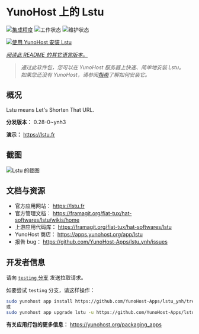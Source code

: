 <!--
注意：此 README 由 <https://github.com/YunoHost/apps/tree/master/tools/readme_generator> 自动生成
请勿手动编辑。
-->

# YunoHost 上的 Lstu

[![集成程度](https://apps.yunohost.org/badge/integration/lstu)](https://ci-apps.yunohost.org/ci/apps/lstu/)
![工作状态](https://apps.yunohost.org/badge/state/lstu)
![维护状态](https://apps.yunohost.org/badge/maintained/lstu)

[![使用 YunoHost 安装 Lstu](https://install-app.yunohost.org/install-with-yunohost.svg)](https://install-app.yunohost.org/?app=lstu)

*[阅读此 README 的其它语言版本。](./ALL_README.md)*

> *通过此软件包，您可以在 YunoHost 服务器上快速、简单地安装 Lstu。*  
> *如果您还没有 YunoHost，请参阅[指南](https://yunohost.org/install)了解如何安装它。*

## 概况

Lstu means Let's Shorten That URL.


**分发版本：** 0.28-0~ynh3

**演示：** <https://lstu.fr>

## 截图

![Lstu 的截图](./doc/screenshots/LSTU_screenshot.png)

## 文档与资源

- 官方应用网站： <https://lstu.fr>
- 官方管理文档： <https://framagit.org/fiat-tux/hat-softwares/lstu/wikis/home>
- 上游应用代码库： <https://framagit.org/fiat-tux/hat-softwares/lstu>
- YunoHost 商店： <https://apps.yunohost.org/app/lstu>
- 报告 bug： <https://github.com/YunoHost-Apps/lstu_ynh/issues>

## 开发者信息

请向 [`testing` 分支](https://github.com/YunoHost-Apps/lstu_ynh/tree/testing) 发送拉取请求。

如要尝试 `testing` 分支，请这样操作：

```bash
sudo yunohost app install https://github.com/YunoHost-Apps/lstu_ynh/tree/testing --debug
或
sudo yunohost app upgrade lstu -u https://github.com/YunoHost-Apps/lstu_ynh/tree/testing --debug
```

**有关应用打包的更多信息：** <https://yunohost.org/packaging_apps>
